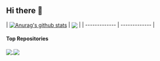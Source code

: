 ## Hi there 👋


| <a href="https://github.com/dgonzalez77/github-readme-stats"><img align="center" src="https://github-readme-stats.vercel.app/api?username=dgonzalez77&show_icons=true&include_all_commits=true&theme=buefy&hide_border=true" alt="Anurag's github stats" /></a> 
| <a href="https://github.com/dgonzalez77/github-readme-stats"><img align="center" src="https://github-readme-stats.vercel.app/api/top-langs/?username=dgonzalez77&layout=compact&theme=buefy&hide_border=true" /></a> |
| ------------- | ------------- |

#### Top Repositories


<a href="https://github.com/dgonzalez77/github-readme-stats">
  <img align="center" src="https://github-readme-stats.vercel.app/api/pin/?username=dgonzalez77&repo=github-readme-stats&theme=buefy" />
</a>
<a href="https://github.com/dgonzalez77/anuraghazra.github.io">
  <img align="center" src="https://github-readme-stats.vercel.app/api/pin/?username=dgonzalez77&repo=anuraghazra.github.io&theme=buefy" />
</a>

<br />
<br />

<!--
**dgonzalez77/dgonzalez77** is a ✨ _special_ ✨ repository because its `README.md` (this file) appears on your GitHub profile.

Here are some ideas to get you started:

- 🔭 I’m currently working on ...
- 🌱 I’m currently learning ...
- 👯 I’m looking to collaborate on ...
- 🤔 I’m looking for help with ...
- 💬 Ask me about ...
- 📫 How to reach me: ...
- 😄 Pronouns: ...
- ⚡ Fun fact: ...
-->
